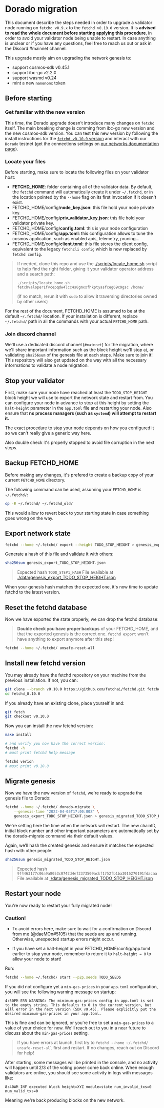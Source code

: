 # Dorado migration

This document describe the steps needed in order to upgrade a validator node running on `fetchd v0.9.x` to the `fetchd v0.10.0` version.
It is **advised to read the whole document before starting applying this procedure**, in order to avoid your validator node being unable to restart.
In case anything is unclear or if you have any questions, feel free to reach us out or ask in the Discord #mainnet channel.

This upgrade mostly aim on upgrading the network genesis to:
- support cosmos-sdk v0.45.1
- support ibc-go v2.2.0
- support wasmd v0.24
- mint a new `nanonomx` token

## Before starting

### Get familiar with the new version

This time, the Dorado upgrade doesn't introduce many changes on `fetchd` itself. The main breaking change is comming from ibc-go new version and the new cosmos-sdk version. You can test this new version by following the install instructions for the [`fetchd v0.10.0` version](https://github.com/fetchai/fetchd/releases/tag/v0.10.0) and interact with our `Dorado` testnet (get the connections settings on [our networks documentation page](https://docs.fetch.ai/ledger_v2/networks/)). 

### Locate your files

Before starting, make sure to locate the following files on your validator host:

- **FETCHD_HOME**: folder containing all of the validator data. By default, the `fetchd` command will automatically create it under `~/.fetchd`, or in the location pointed by the `--home` flag on its first invocation if it doesn't exist.
- FETCHD_HOME/config/**node_key.json**: this file hold your node private key.
- FETCHD_HOME/config/**priv_validator_key.json**: this file hold your validator private key.
- FETCHD_HOME/config/**config.toml**: this is your node configuration
- FETCHD_HOME/config/**app.toml**: this configuration allows to tune the cosmos application, such as enabled apis, telemetry, pruning...
- FETCHD_HOME/config/**client.toml**: this file stores the client config, equivalent to the legacy `fetchcli config` which is now replaced by `fetchd config`.

> If needed, clone this repo and use the [./scripts/locate_home.sh](./scripts/locate_home.sh) script to help find the right folder, giving it your validator operator address and a search path:
>
> ```
> ./scripts/locate_home.sh fetchvaloper1fvcepqdw4lcc4s0gmxxfhkptyasfceg69x9gsc /home/
> ```
>
> (if no match, rerun it with `sudo` to allow it traversing directories owned by other users)

For the rest of the document, FETCHD_HOME is assumed to be at the default `~/.fetchd/` location. If your installation is different, replace `~/.fetchd/` path in all the commands with your actual `FETCHD_HOME` path.

### Join discord channel

We'll use a dedicated discord channel (`#mainnet`) for the migration, where we'll share important information such as the block height we'll stop at, or validating `sha256sum` of the genesis file at each steps. Make sure to join it! This repository will also get updated on the way with all the necessary informations to validate a node migration.

## Stop your validator

First, make sure your node have reached at least the `TODO_STOP_HEIGHT` block height we will use to export the network state and restart from. You can configure your node in advance to stop at this height by setting the `halt-height` parameter in the `app.toml` file and restarting your node.
Also ensure that **no process managers (such as `systemd`) will attempt to restart it.**

The exact procedure to stop your node depends on how you configured it so we can't really give a generic way here.

Also double check it's properly stopped to avoid file corruption in the next steps.

## Backup FETCHD_HOME

Before making any changes, it's prefered to create a backup copy of your current `FETCHD_HOME` directory.

The following command can be used, assuming your `FETCHD_HOME` is `~/.fetchd/`:

```bash
cp -R ~/.fetchd/ ~/.fetchd_old/
```

This would allow to revert back to your starting state in case something goes wrong on the way.

## Export network state

```bash
fetchd --home ~/.fetchd/ export --height TODO_STOP_HEIGHT > genesis_export_TODO_STOP_HEIGHT.json
```

Generate a hash of this file and validate it with others:

```bash
sha256sum genesis_export_TODO_STOP_HEIGHT.json
```

> Expected hash `TODO_STEP1_HASH`
> File available at [./data/genesis_export_TODO_STOP_HEIGHT.json](./data/genesis_export_TODO_STOP_HEIGHT.json)

When your genesis hash matches the expected one, it's now time to update fetchd to the latest version.

## Reset the fetchd database

Now we have exported the state properly, we can drop the fetchd database:

> **Double check you have proper backups** of your FETCHD_HOME, and that the exported genesis is the correct one. `fetchd export` won't have anything to export anymore after this step!

```bash
fetchd --home ~/.fetchd/ unsafe-reset-all
```

## Install new fetchd version

You may already have the fetchd repository on your machine from the previous installation. If not, you can:

```bash
git clone --branch v0.10.0 https://github.com/fetchai/fetchd.git fetchd_0.10.0
cd fetchd_0.10.0
```

If you already have an existing clone, place yourself in and:

```bash
git fetch
git checkout v0.10.0
```

Now you can install the new fetchd version:

```bash
make install

# and verify you now have the correct version:
fetchd -h
# must print fetchd help message

fetchd verion
# must print v0.10.0
```

## Migrate genesis

Now we have the new version of `fetchd`, we're ready to upgrade the genesis file to Dorado:

```bash
fetchd --home ~/.fetchd/ dorado-migrate \
    --genesis-time "2022-04-05T17:00:00Z" \
    genesis_export_TODO_STOP_HEIGHT.json > genesis_migrated_TODO_STOP_HEIGHT.json
```

We're setting here the time when the network will restart. 
The new chainID, initial block number and other important parameters are automatically set by the dorado-migrate command via their default values.

Again, we'll hash the created genesis and ensure it matches the expected hash with other people:

```bash
sha256sum genesis_migrated_TODO_STOP_HEIGHT.json
```

> Expected hash `9f4463177c06a9a8053c0742d4ef2373509acbf1752fb1ba3016270191fdacaa`
> File available at [./data/genesis_migrated_TODO_STOP_HEIGHT.json](./data/genesis_migrated_TODO_STOP_HEIGHT.json)

## Restart your node

You're now ready to restart your fully migrated node!

### Caution!

- To avoid errors here, make sure to wait for a confirmation on Discord from me (@daeMOn#5105) that the seeds are up and running. Otherwise, unexpected startup errors might occur.

- If you have set a halt-height in your FETCHD_HOME/config/app.toml earlier to stop your node, remember to retore it to `halt-height = 0` to allow your node to start!


Run:

```bash
fetchd --home ~/.fetchd/ start --p2p.seeds TODO_SEEDS
```

If you did not configure yet a `min-gas-prices` in your `app.toml` configuration, you will see the following warning message on startup:

```
4:50PM ERR WARNING: The minimum-gas-prices config in app.toml is set to the empty string. This defaults to 0 in the current version, but will error in the next version (SDK v0.45). Please explicitly put the desired minimum-gas-prices in your app.toml.
```

This is fine and can be ignored, or you're free to set a `min-gas-prices` to a value of your choice for now. We'll reach out to you in a near future to discuss about the `min-gas-prices` setting.

> If you have errors at launch, first try to `fetchd --home ~/.fetchd/ unsafe-reset-all` first and restart. If no changes, reach out on Discord for help!

After starting, some messages will be printed in the console, and no activity will happen until 2/3 of the voting power come back online. When enough validators are online, you should see some activity in logs with messages like:

```
8:40AM INF executed block height=XYZ module=state num_invalid_txs=0 num_valid_txs=0
```

Meaning we're back producing blocks on the new network.